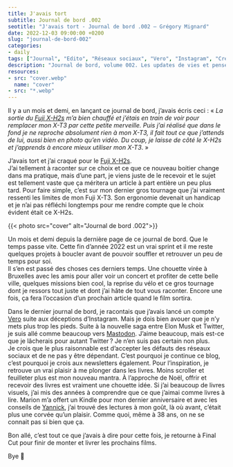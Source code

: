 ```yaml
---
title: J'avais tort
subtitle: Journal de bord .002
seotitle: "J'avais tort - Journal de bord .002 — Grégory Mignard"
date: 2022-12-03 09:00:00 +0200
slug: "journal-de-bord-002"
categories:
- daily
tags: ["Journal", "Edito", "Réseaux sociaux", "Vero", "Instagram", "Créativité", "Podcasts"]
description: "Journal de bord, volume 002. Les updates de vies et pensées du moment."
resources:
- src: "cover.webp"
  name: "cover"
- src: "*.webp"
---
```


Il y a un mois et demi, en lançant ce journal de bord, j’avais écris ceci : « *La sortie du [Fuji X-H2s](https://www.digit-photo.com/FUJI-X-H2s-Boitier-Nu-Noir-rFUJI16756883.html?dpa_id=23) m’a bien chauffé et j’étais en train de voir pour remplacer mon X-T3 par cette petite merveille. Puis j’ai réalisé que dans le fond je ne reproche absolument rien à mon X-T3, il fait tout ce que j’attends de lui, aussi bien en photo qu’en vidéo. Du coup, je laisse de côté le X-H2s et j’apprends à encore mieux utiliser mon X-T3*. »   

J’avais tort et j’ai craqué pour le [Fuji X-H2s](https://www.digit-photo.com/FUJI-X-H2s-Boitier-Nu-Noir-rFUJI16756883.html?dpa_id=23).  
J’ai tellement à raconter sur ce choix et ce que ce nouveau boitier change dans ma pratique, mais d’une part, je viens juste de le recevoir et le sujet est tellement vaste que ça méritera un article à part entière un peu plus tard. Pour faire simple, c’est sur mon dernier gros tournage que j’ai vraiment ressenti les limites de mon Fuji X-T3. Son ergonomie devenait un handicap et je n’ai pas réfléchi longtemps pour me rendre compte que le choix évident était ce X-H2s.  

{{< photo src="cover" alt="Journal de bord .002">}}

Un mois et demi depuis la dernière page de ce journal de bord. Que le temps passe vite. Cette fin d’année 2022 est un vrai sprint et il me reste quelques projets à boucler avant de pouvoir souffler et retrouver un peu de temps pour soi.  
Il s’en est passé des choses ces derniers temps. Une chouette virée à Bruxelles avec les amis pour aller voir un concert et profiter de cette belle ville, quelques missions bien cool, la reprise du vélo et ce gros tournage dont je ressors tout juste et dont j’ai hâte de tout vous raconter. Encore une fois, ça fera l’occasion d’un prochain article quand le film sortira.

Dans le dernier journal de bord, je racontais que j’avais lancé un compte [Vero](http://vero.co/gregmignard) suite aux déceptions d’Instagram. Mais je dois bien avouer que je n’y mets plus trop les pieds. Suite à la nouvelle saga entre Elon Musk et Twitter, je suis allé comme beaucoup vers [Mastodon](https://piaille.fr/@gregmignard). J’aime beaucoup, mais est-ce que je lâcherais pour autant Twitter ? Je n’en suis pas certain non plus.  
Je crois que le plus raisonnable est d’accepter les défauts des réseaux sociaux et de ne pas y être dépendant. C’est pourquoi je continue ce blog, c’est pourquoi je crois aux newsletters également. Pour l’inspiration, je retrouve un vrai plaisir à me plonger dans les livres. Moins scroller et feuilleter plus est mon nouveau mantra. À l’approche de Noël, offrir et recevoir des livres est vraiment une chouette idée. Si j’ai beaucoup de livres visuels, j’ai mis des années à comprendre que ce que j’aimai comme livres à lire. Marion m’a offert un Kindle pour mon dernier anniversaire et avec les conseils de [Yannick](https://yannickschutz.com), j’ai trouvé des lectures à mon goût, là où avant, c’était plus une corvée qu’un plaisir. Comme quoi, même à 38 ans, on ne se connait pas si bien que ça.

Bon allé, c’est tout ce que j’avais à dire pour cette fois, je retourne à Final Cut pour finir de monter et livrer les prochains films.

Bye 🤙
